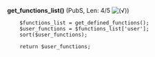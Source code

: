 **get_functions_list()** (PubS, Len: 4/5 ![(&radic;)](https://raw.github.com/TheB3Rt0z/schrimp/master/.inc/img/icon_16x16_green_ok.png ""))  
  
        $functions_list = get_defined_functions();
        $user_functions = $functions_list['user'];
        sort($user_functions);

        return $user_functions;
